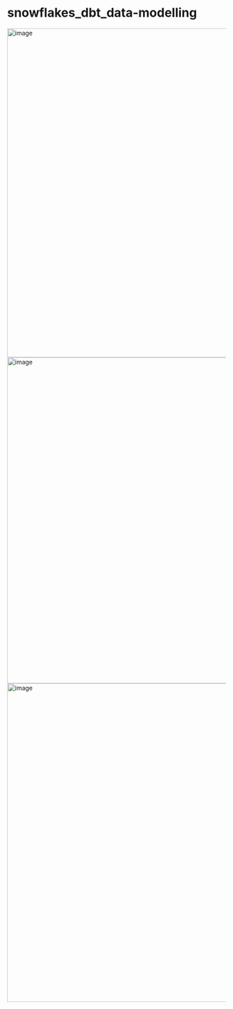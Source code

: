 # snowflakes_dbt_data-modelling




<img width="757" alt="image" src="https://github.com/user-attachments/assets/8db83492-9040-47ba-9778-62fb62ea0921" />


<img width="750" alt="image" src="https://github.com/user-attachments/assets/c68ece1d-9fad-4a28-84d0-abfd1689008e" />



<img width="733" alt="image" src="https://github.com/user-attachments/assets/bff5137b-f730-4a5f-aa72-40fc9936a879" />

